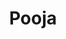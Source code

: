 ---
posted: true
guid: "F5AFAD96-C747-4EBC-90F1-16F2E1E658EA"
title: "Pooja"
subtitle: ""
description: "Guest speaker Pooja Ranjan, Herder-in-chief at Ethereum Cat Herders, discusses how the Ethereum Improvement Proposal (EIP) process has evolved over time and how to make the community more reflective of the world. "
time: "2022-10-04 18:00:00 -0500"
itunes-explicit: false
itunes-episode: 43
itunes-episodeType: full

# More info
youtube-full: https://youtu.be/AhMZ5s1ONm4
discussion: https://twitter.com/fulldecent/status/1574908201069338624

# Timeline
timeline:
  - seconds: 43
    title: Pooja intro
  - seconds: 92
    title: How Ethereum Cat Herders started
  - seconds: 314
    title: And what about her "more public role" of application standards?
  - seconds: 562
    title: Any key EIP discussion stories?
  - seconds: 737
    title: ECH try to build consensus from people using this stuff
  - seconds: 791
    title: I have an idea, should I standardize it?
  - seconds: 895
    title: How to abuse EP process
  - seconds: 971
    title: A new onboarding flowchart for new creators
  - seconds: 1044
    title: Peep an EIP
  - seconds: 1168
    title: What's your motivation?
  - seconds: 1418
    title: How to get diversity into this space?


# File information
enclosure-url: "https://media.phor.net/csh/2022-09-27-episode-43.m4a"
enclosure-length: 36474819
enclosure-type: "audio/x-m4a"
itunes-duration: 1891

# CSH information
badges: []
---